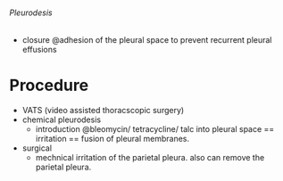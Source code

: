 ###### Pleurodesis
- closure @adhesion of the pleural space to prevent recurrent pleural effusions

# Procedure
- VATS (video assisted thoracscopic surgery)
- chemical pleurodesis
    + introduction @bleomycin/ tetracycline/ talc into pleural space == irritation == fusion of pleural membranes.
- surgical
    + mechnical irritation of the parietal pleura. also can remove the parietal pleura.